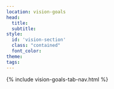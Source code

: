 ```yaml
---
location: vision-goals
head:
  title:
  subtitle:
style:
  id: 'vision-section'
  class: "contained"
  font_color:
theme:
tags:
---
```

{% include vision-goals-tab-nav.html %}
